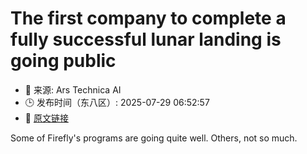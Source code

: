 # The first company to complete a fully successful lunar landing is going public
- 📅 来源: Ars Technica AI
- 🕒 发布时间（东八区）: 2025-07-29 06:52:57
- 🔗 [原文链接](https://arstechnica.com/space/2025/07/the-first-company-to-complete-a-fully-successful-lunar-landing-is-going-public/)

Some of Firefly's programs are going quite well. Others, not so much.